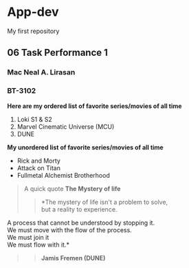 # App-dev
My first repository

## 06 Task Performance 1

### Mac Neal A. Lirasan
### BT-3102

**Here are my ordered list of favorite series/movies of all time**
> 
1. Loki S1 & S2
2. Marvel Cinematic Universe (MCU)
3. DUNE

**My unordered list of favorite series/movies of all time**
> 
- Rick and Morty
- Attack on Titan
- Fullmetal Alchemist Brotherhood

> A quick quote
**The Mystery of life**
>>*The mystery of life isn't a problem to solve,    
   but a reality to experience.
     
   A process that cannot be understood by stopping it.   
   We must move with the flow of the process.  
   We must join it    
   We must flow with it.*  
>>   **Jamis Fremen (DUNE)**
